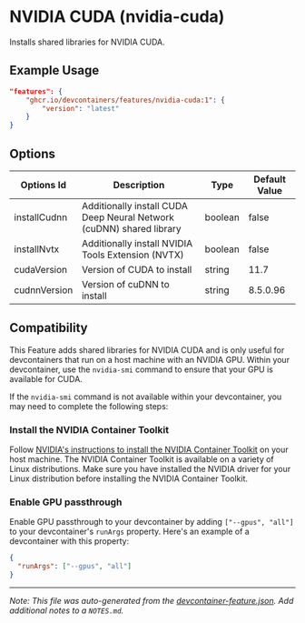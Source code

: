 
# NVIDIA CUDA (nvidia-cuda)

Installs shared libraries for NVIDIA CUDA.

## Example Usage

```json
"features": {
    "ghcr.io/devcontainers/features/nvidia-cuda:1": {
        "version": "latest"
    }
}
```

## Options

| Options Id | Description | Type | Default Value |
|-----|-----|-----|-----|
| installCudnn | Additionally install CUDA Deep Neural Network (cuDNN) shared library | boolean | false |
| installNvtx | Additionally install NVIDIA Tools Extension (NVTX) | boolean | false |
| cudaVersion | Version of CUDA to install | string | 11.7 |
| cudnnVersion | Version of cuDNN to install | string | 8.5.0.96 |

## Compatibility

This Feature adds shared libraries for NVIDIA CUDA and is only useful for devcontainers that run on a host machine with an NVIDIA GPU. Within your devcontainer, use the `nvidia-smi` command to ensure that your GPU is available for CUDA.

If the `nvidia-smi` command is not available within your devcontainer, you may need to complete the following steps:

### Install the NVIDIA Container Toolkit

Follow [NVIDIA's instructions to install the NVIDIA Container Toolkit](https://docs.nvidia.com/datacenter/cloud-native/container-toolkit/overview.html) on your host machine. The NVIDIA Container Toolkit is available on a variety of Linux distributions. Make sure you have installed the NVIDIA driver for your Linux distribution before installing the NVIDIA Container Toolkit.

### Enable GPU passthrough

Enable GPU passthrough to your devcontainer by adding `["--gpus", "all"]` to your devcontainer's `runArgs` property. Here's an example of a devcontainer with this property:

```json
{
  "runArgs": ["--gpus", "all"]
}
```


---

_Note: This file was auto-generated from the [devcontainer-feature.json](https://github.com/devcontainers/features/blob/main/src/nvidia-cuda/devcontainer-feature.json).  Add additional notes to a `NOTES.md`._
